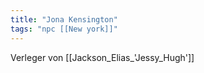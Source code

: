 ```yaml
---
title: "Jona Kensington"
tags: "npc [[New york]]"
---
```

Verleger von [[Jackson_Elias_'Jessy_Hugh']]